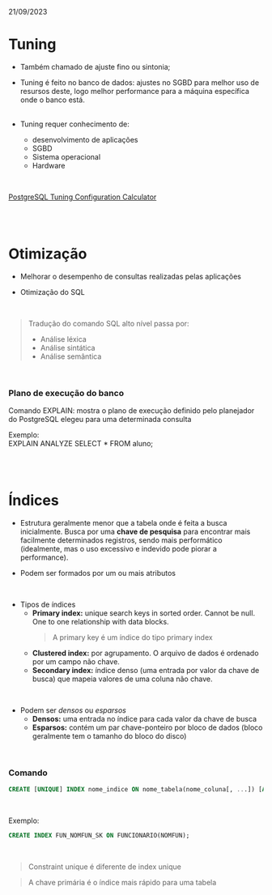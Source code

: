 21/09/2023

# Tuning
- Também chamado de ajuste fino ou sintonia;

- Tuning é feito no banco de dados: ajustes no SGBD para melhor uso de resursos deste, logo melhor performance para a máquina específica onde o banco está. <br><br>

- Tuning requer conhecimento de:
    - desenvolvimento de aplicações
    - SGBD
    - Sistema operacional
    - Hardware

<br>

[PostgreSQL Tuning Configuration Calculator](https://pgtune.leopard.in.ua/)

<br><br>

# Otimização
- Melhorar o desempenho de consultas realizadas pelas aplicações

- Otimização do SQL

<br>

> Tradução do comando SQL alto nível passa por:<br>
> - Análise léxica
> - Análise sintática
> - Análise semântica

<br>

### Plano de execução do banco
Comando EXPLAIN: mostra o plano de execução definido pelo planejador do PostgreSQL elegeu para uma determinada consulta

Exemplo:<br>
EXPLAIN ANALYZE SELECT * FROM aluno;

<br><br>

# Índices
- Estrutura geralmente menor que a tabela onde é feita a busca inicialmente. Busca por uma **chave de pesquisa** para encontrar mais facilmente determinados registros, sendo mais performático (idealmente, mas o uso excessivo e indevido pode piorar a performance).

- Podem ser formados por um ou mais atributos

<br>

- Tipos de índices
    - **Primary index:** unique search keys in sorted order. Cannot be null. One to one relationship with data blocks.
        > A primary key é um índice do tipo primary index
    - **Clustered index:** por agrupamento. O arquivo de dados é ordenado por um campo não chave.
    - **Secondary index:** índice denso (uma entrada por valor da chave de busca) que mapeia valores de uma coluna não chave.

<br>

- Podem ser _densos_ ou _esparsos_
    - **Densos:** uma entrada no índice para cada valor da chave de busca
    - **Esparsos:** contém um par chave-ponteiro por bloco de dados (bloco geralmente tem o tamanho do bloco do disco)

<br>

### Comando
```SQL
CREATE [UNIQUE] INDEX nome_indice ON nome_tabela(nome_coluna[, ...]) [ASC | DESC];
```
<br>

Exemplo:
```SQL
CREATE INDEX FUN_NOMFUN_SK ON FUNCIONARIO(NOMFUN);
```
<br>

> Constraint unique é diferente de index unique

> A chave primária é o índice mais rápido para uma tabela
